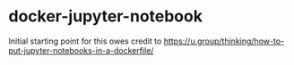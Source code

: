 # docker-jupyter-notebook

Initial starting point for this owes credit to https://u.group/thinking/how-to-put-jupyter-notebooks-in-a-dockerfile/


